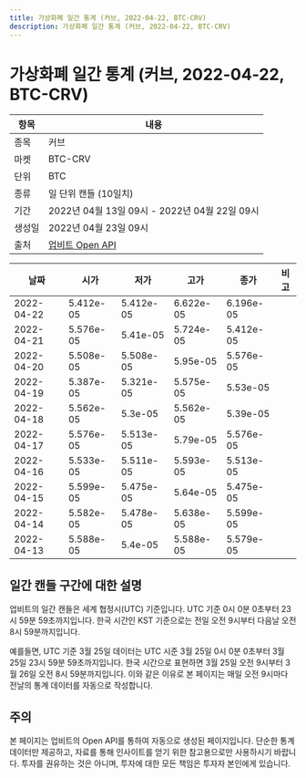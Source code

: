 ```yaml
---
title: 가상화폐 일간 통계 (커브, 2022-04-22, BTC-CRV)
description: 가상화폐 일간 통계 (커브, 2022-04-22, BTC-CRV)
---
```



가상화폐 일간 통계 (커브, 2022-04-22, BTC-CRV)
===

|항목|내용|
|--|--|
|종목|커브|
|마켓|BTC-CRV|
|단위|BTC|
|종류|일 단위 캔들 (10일치)|
|기간|2022년 04월 13일 09시 - 2022년 04월 22일 09시|
|생성일|2022년 04월 23일 09시|
|출처|[업비트 Open API](https://docs.upbit.com)|


|날짜|시가|저가|고가|종가|비고|
|--|--|--|--|--|--|
|2022-04-22|5.412e-05|5.412e-05|6.622e-05|6.196e-05|    |
|2022-04-21|5.576e-05|5.41e-05|5.724e-05|5.412e-05|    |
|2022-04-20|5.508e-05|5.508e-05|5.95e-05|5.576e-05|    |
|2022-04-19|5.387e-05|5.321e-05|5.575e-05|5.53e-05|    |
|2022-04-18|5.562e-05|5.3e-05|5.562e-05|5.39e-05|    |
|2022-04-17|5.576e-05|5.513e-05|5.79e-05|5.576e-05|    |
|2022-04-16|5.533e-05|5.511e-05|5.593e-05|5.513e-05|    |
|2022-04-15|5.599e-05|5.475e-05|5.64e-05|5.475e-05|    |
|2022-04-14|5.582e-05|5.478e-05|5.638e-05|5.599e-05|    |
|2022-04-13|5.588e-05|5.4e-05|5.588e-05|5.579e-05|    |


일간 캔들 구간에 대한 설명
---


업비트의 일간 캔들은 세계 협정시(UTC) 기준입니다. 
UTC 기준 0시 0분 0초부터 23시 59분 59초까지입니다. 
한국 시간인 KST 기준으로는 전일 오전 9시부터 다음날 오전 8시 59분까지입니다. 


예를들면, UTC 기준 3월 25일 데이터는 UTC 시준 3월 25일 0시 0분 0초부터 3월 25일 23시 59분 59초까지입니다. 
한국 시간으로 표현하면 3월 25일 오전 9시부터 3월 26일 오전 8시 59분까지입니다. 
이와 같은 이유로 본 페이지는 매일 오전 9시마다 전날의 통계 데이터를 자동으로 작성합니다. 


주의
---


본 페이지는 업비트의 Open API를 통하여 자동으로 생성된 페이지입니다. 
단순한 통계 데이터만 제공하고, 자료를 통해 인사이트를 얻기 위한 참고용으로만 사용하시기 바랍니다. 
투자를 권유하는 것은 아니며, 투자에 대한 모든 책임은 투자자 본인에게 있습니다. 
